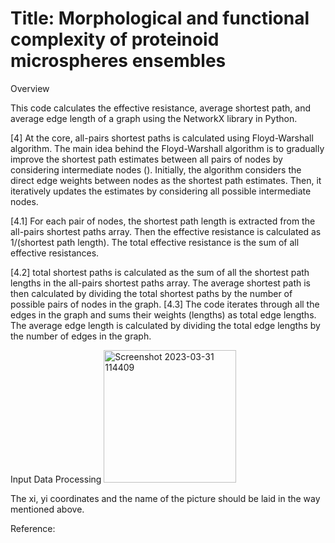 # Title: Morphological and functional complexity of proteinoid microspheres ensembles

Overview

This code calculates the effective resistance, average shortest path, and average edge length 
of a graph using the NetworkX library in Python.

[4] At the core, all-pairs shortest paths is calculated using Floyd-Warshall algorithm. 
The main idea behind the Floyd-Warshall algorithm is to gradually improve the shortest 
path estimates between all pairs of nodes by considering intermediate nodes (). 
Initially, the algorithm considers the direct edge weights between nodes as the shortest 
path estimates. Then, it iteratively updates the estimates by considering all possible intermediate nodes.

[4.1] For each pair of nodes, the shortest path length is extracted from the all-pairs 
shortest paths array. Then the effective resistance is calculated as  1/(shortest path length). 
The total effective resistance is the sum of all effective resistances.

[4.2] total shortest paths is calculated as the sum of all the shortest path lengths in the all-pairs shortest paths array. 
The average shortest path is then calculated by dividing the total shortest paths by the number of possible pairs of nodes in the graph.
[4.3] The code iterates through all the edges in the graph and sums their weights (lengths) as total edge lengths. 
The average edge length is calculated by dividing the total edge lengths by the number of edges in the graph.

Input Data Processing
<img width="212" alt="Screenshot 2023-03-31 114409" src="https://user-images.githubusercontent.com/70011012/229099649-b4c24c91-798b-40d6-8f29-c0645334f804.png">

The xi, yi coordinates and the name of the picture should be laid in the way mentioned above.  

Reference: 

